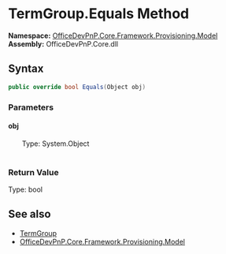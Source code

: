 # TermGroup.Equals Method  
  

**Namespace:** [OfficeDevPnP.Core.Framework.Provisioning.Model](OfficeDevPnP.Core.Framework.Provisioning.Model.md)  
**Assembly:** OfficeDevPnP.Core.dll  
## Syntax
```C#
public override bool Equals(Object obj)
```
### Parameters
#### obj  
&emsp;&emsp;Type: System.Object  
&emsp;&emsp;  

  

### Return Value
Type: bool  

## See also
- [TermGroup](OfficeDevPnP.Core.Framework.Provisioning.Model.TermGroup.md) 
- [OfficeDevPnP.Core.Framework.Provisioning.Model](OfficeDevPnP.Core.Framework.Provisioning.Model.md) 
